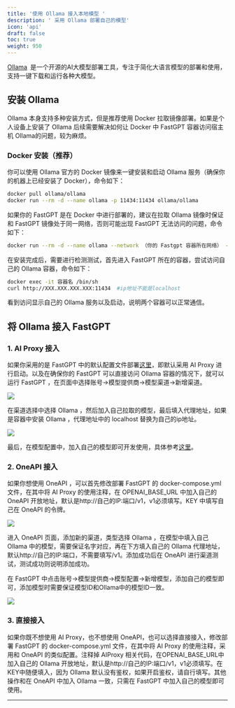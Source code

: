```yaml
---
title: '使用 Ollama 接入本地模型 '
description: ' 采用 Ollama 部署自己的模型'
icon: 'api'
draft: false
toc: true
weight: 950
---
```


[Ollama](https://ollama.com/) 是一个开源的AI大模型部署工具，专注于简化大语言模型的部署和使用，支持一键下载和运行各种大模型。

## 安装 Ollama

Ollama 本身支持多种安装方式，但是推荐使用 Docker 拉取镜像部署。如果是个人设备上安装了 Ollama 后续需要解决如何让 Docker 中 FastGPT 容器访问宿主机 Ollama的问题，较为麻烦。 

### Docker 安装（推荐）

你可以使用 Ollama 官方的 Docker 镜像来一键安装和启动 Ollama 服务（确保你的机器上已经安装了 Docker），命令如下：

```bash
docker pull ollama/ollama 
docker run --rm -d --name ollama -p 11434:11434 ollama/ollama
```

如果你的 FastGPT 是在 Docker 中进行部署的，建议在拉取 Ollama 镜像时保证和 FastGPT 镜像处于同一网络，否则可能出现 FastGPT 无法访问的问题，命令如下：

```bash
docker run --rm -d --name ollama --network （你的 Fastgpt 容器所在网络） -p 11434:11434 ollama/ollama
```

在安装完成后，需要进行检测测试，首先进入 FastGPT 所在的容器，尝试访问自己的 Ollama 容器，命令如下：

```bash
docker exec -it 容器名 /bin/sh
curl http://XXX.XXX.XXX.XXX:11434  #ip地址不能是localhost
```
看到访问显示自己的 Ollama 服务以及启动，说明两个容器可以正常通信。

## 将 Ollama 接入 FastGPT

### 1. AI Proxy 接入

如果你采用的是 FastGPT 中的默认配置文件部署[这里](/docs/development/docker.md)，即默认采用 AI Proxy 进行启动。以及在确保你的 FastGPT 可以直接访问 Ollama 容器的情况下，就可以运行 FastGPT ，在页面中选择账号->模型提供商->模型渠道->新增渠道。

![](/imgs/Ollama-models1.png)

在渠道选择中选择 Ollama ，然后加入自己拉取的模型，最后填入代理地址，如果是容器中安装 Ollama ，代理地址中的 localhost 替换为自己的ip地址。

![](/imgs/Ollama-models2.png)

最后，在模型配置中，加入自己的模型即可开发使用，具体参考[这里](/docs/development/modelConfig/intro.md)。

### 2. OneAPI 接入

如果你想使用 OneAPI ，可以首先修改部署 FastGPT 的 docker-compose.yml 文件，在其中将 AI Proxy 的使用注释，在 OPENAI_BASE_URL 中加入自己的 OneAPI 开放地址，默认是http://自己的IP:端口/v1，v1必须填写。KEY 中填写自己在 OneAPI 的令牌。

![](/imgs/Ollama-models-oneapi1.png)

进入 OneAPI 页面，添加新的渠道，类型选择 Ollama ，在模型中填入自己 Ollama 中的模型，需要保证名字对应，再在下方填入自己的 Ollama 代理地址，默认http://自己的IP:端口，不需要填写/v1。添加成功后在 OneAPI 进行渠道测试，测试成功则说明添加成功。

在 FastGPT 中点击账号->模型提供商->模型配置->新增模型，添加自己的模型即可，添加模型时需要保证模型ID和Ollama中的模型ID一致。

![](/imgs/Ollama-models-direct2.png)

### 3. 直接接入
如果你既不想使用 AI Proxy，也不想使用 OneAPI，也可以选择直接接入，修改部署 FastGPT 的 docker-compose.yml 文件，在其中将 AI Proxy 的使用注释，采用和 OneAPI 的类似配置。注释掉 AIProxy 相关代码，在OPENAI_BASE_URL中加入自己的 Ollama 开放地址，默认是http://自己的IP:端口/v1，v1必须填写。在KEY中随便填入，因为 Ollama 默认没有鉴权，如果开启鉴权，请自行填写。其他操作和在 OneAPI 中加入 Ollama 一致，只需在 FastGPT 中加入自己的模型即可使用。

---



